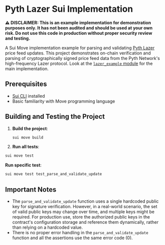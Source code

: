 # Pyth Lazer Sui Implementation

**⚠️ DISCLAIMER: This is an example implementation for demonstration purposes only. It has not been audited and should be used at your own risk. Do not use this code in production without proper security review and testing.**

A Sui Move implementation example for parsing and validating [Pyth Lazer](https://docs.pyth.network/lazer) price feed updates. This project demonstrates on-chain verification and parsing of cryptographically signed price feed data from the Pyth Network's high-frequency Lazer protocol. Look at the [`lazer_example` module](./sources/lazer_example.move) for the main implementation.

## Prerequisites

- [Sui CLI](https://docs.sui.io/guides/developer/getting-started/sui-install) installed
- Basic familiarity with Move programming language

## Building and Testing the Project

1. **Build the project**:
   ```bash
   sui move build
   ```

2. **Run all tests**:
```bash
sui move test
```

**Run specific test**:
```bash
sui move test test_parse_and_validate_update
```

## Important Notes
- The `parse_and_validate_update` function uses a single hardcoded public key for signature verification. However, in a real-world scenario, the set of valid public keys may change over time, and multiple keys might be required. For production use, store the authorized public keys in the contract's configuration storage and reference them dynamically, rather than relying on a hardcoded value.
- There is no proper error handling in the `parse_and_validate_update` function and all the assertions use the same error code (0).
